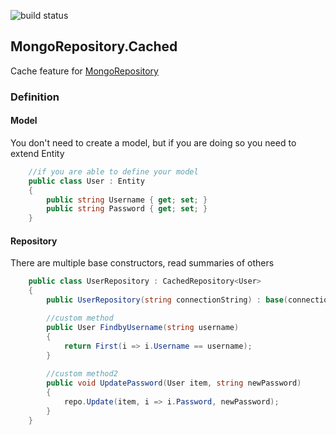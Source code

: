 ![build status](https://dissperltd.visualstudio.com/_apis/public/build/definitions/6c214d4e-3676-4b7d-b7fb-9d7079975c67/8/badge)

## MongoRepository.Cached
Cache feature for [MongoRepository](https://github.com/esendir/MongoRepository)

### Definition

#### Model
You don't need to create a model, but if you are doing so you need to extend Entity
```csharp
	//if you are able to define your model
	public class User : Entity
	{
		public string Username { get; set; }
		public string Password { get; set; }
	}
```

#### Repository
There are multiple base constructors, read summaries of others
```csharp
	public class UserRepository : CachedRepository<User>
	{
		public UserRepository(string connectionString) : base(connectionString) {}

		//custom method
		public User FindbyUsername(string username)
		{
			return First(i => i.Username == username);
		}
		
		//custom method2
		public void UpdatePassword(User item, string newPassword)
		{
			repo.Update(item, i => i.Password, newPassword);
		}
	}
```